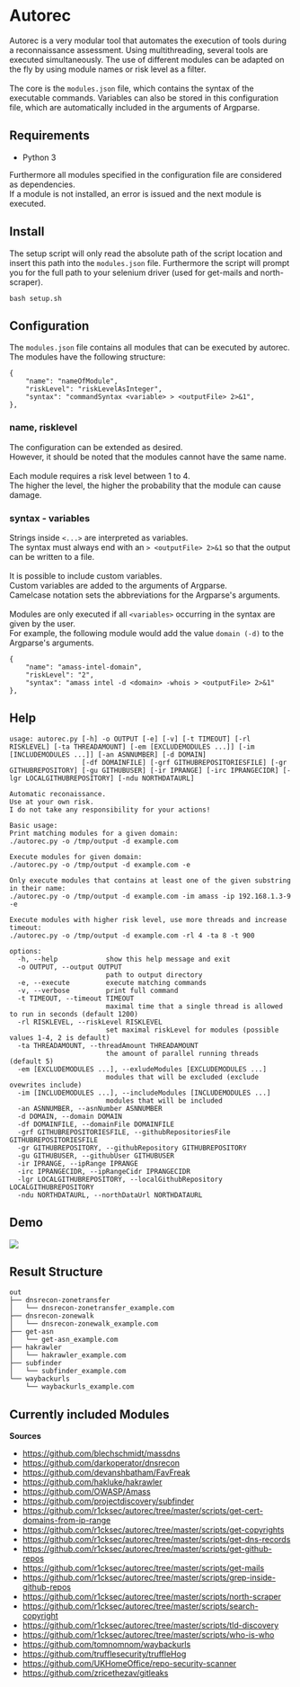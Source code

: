 # Autorec

Autorec is a very modular tool that automates the execution of tools during a reconnaissance assessment.
Using multithreading, several tools are executed simultaneously.
The use of different modules can be adapted on the fly by using module names or risk level as a filter.
<br>
<br>
The core is the `modules.json` file, which contains the syntax of the executable commands.
Variables can also be stored in this configuration file, which are automatically included in the arguments of Argparse.

## Requirements
- Python 3

Furthermore all modules specified in the configuration file are considered as dependencies. <br>
If a module is not installed, an error is issued and the next module is executed.

## Install
The setup script will only read the absolute path of the script location and insert this path into the `modules.json` file.
Furthermore the script will prompt you for the full path to your selenium driver (used for get-mails and north-scraper).

```
bash setup.sh
```

## Configuration
The `modules.json` file contains all modules that can be executed by autorec. <br>
The modules have the following structure:

```
{
    "name": "nameOfModule",
    "riskLevel": "riskLevelAsInteger",
    "syntax": "commandSyntax <variable> > <outputFile> 2>&1",
},
```

### name, risklevel
The configuration can be extended as desired. <br>
However, it should be noted that the modules cannot have the same name.
<br>
<br>
Each module requires a risk level between 1 to 4.  <br>
The higher the level, the higher the probability that the module can cause damage.
<br>

### syntax - variables
Strings inside `<...>` are interpreted as variables. <br>
The syntax must always end with an `> <outputFile> 2>&1` so that the output can be written to a file. <br>
<br>
It is possible to include custom variables. <br>
Custom variables are added to the arguments of Argparse. <br>
Camelcase notation sets the abbreviations for the Argparse's arguments.
<br>
<br>
Modules are only executed if all `<variables>` occurring in the syntax are given by the user. <br>
For example, the following module would add the value `domain (-d)` to the Argparse's arguments.

```    
{
    "name": "amass-intel-domain",
    "riskLevel": "2",
    "syntax": "amass intel -d <domain> -whois > <outputFile> 2>&1"
},
```

## Help
```
usage: autorec.py [-h] -o OUTPUT [-e] [-v] [-t TIMEOUT] [-rl RISKLEVEL] [-ta THREADAMOUNT] [-em [EXCLUDEMODULES ...]] [-im [INCLUDEMODULES ...]] [-an ASNNUMBER] [-d DOMAIN]
                  [-df DOMAINFILE] [-grf GITHUBREPOSITORIESFILE] [-gr GITHUBREPOSITORY] [-gu GITHUBUSER] [-ir IPRANGE] [-irc IPRANGECIDR] [-lgr LOCALGITHUBREPOSITORY] [-ndu NORTHDATAURL]

Automatic reconaissance.
Use at your own risk.
I do not take any responsibility for your actions!

Basic usage:
Print matching modules for a given domain:
./autorec.py -o /tmp/output -d example.com

Execute modules for given domain:
./autorec.py -o /tmp/output -d example.com -e

Only execute modules that contains at least one of the given substring in their name:
./autorec.py -o /tmp/output -d example.com -im amass -ip 192.168.1.3-9 -e

Execute modules with higher risk level, use more threads and increase timeout:
./autorec.py -o /tmp/output -d example.com -rl 4 -ta 8 -t 900

options:
  -h, --help            show this help message and exit
  -o OUTPUT, --output OUTPUT
                        path to output directory
  -e, --execute         execute matching commands
  -v, --verbose         print full command
  -t TIMEOUT, --timeout TIMEOUT
                        maximal time that a single thread is allowed to run in seconds (default 1200)
  -rl RISKLEVEL, --riskLevel RISKLEVEL
                        set maximal riskLevel for modules (possible values 1-4, 2 is default)
  -ta THREADAMOUNT, --threadAmount THREADAMOUNT
                        the amount of parallel running threads (default 5)
  -em [EXCLUDEMODULES ...], --exludeModules [EXCLUDEMODULES ...]
                        modules that will be excluded (exclude ovewrites include)
  -im [INCLUDEMODULES ...], --includeModules [INCLUDEMODULES ...]
                        modules that will be included
  -an ASNNUMBER, --asnNumber ASNNUMBER
  -d DOMAIN, --domain DOMAIN
  -df DOMAINFILE, --domainFile DOMAINFILE
  -grf GITHUBREPOSITORIESFILE, --githubRepositoriesFile GITHUBREPOSITORIESFILE
  -gr GITHUBREPOSITORY, --githubRepository GITHUBREPOSITORY
  -gu GITHUBUSER, --githubUser GITHUBUSER
  -ir IPRANGE, --ipRange IPRANGE
  -irc IPRANGECIDR, --ipRangeCidr IPRANGECIDR
  -lgr LOCALGITHUBREPOSITORY, --localGithubRepository LOCALGITHUBREPOSITORY
  -ndu NORTHDATAURL, --northDataUrl NORTHDATAURL
```

## Demo
![](https://github.com/r1cksec/autorec/blob/master/demo.gif)

## Result Structure 
```
out
├── dnsrecon-zonetransfer
│   └── dnsrecon-zonetransfer_example.com
├── dnsrecon-zonewalk
│   └── dnsrecon-zonewalk_example.com
├── get-asn
│   └── get-asn_example.com
├── hakrawler
│   └── hakrawler_example.com
├── subfinder
│   └── subfinder_example.com
└── waybackurls
    └── waybackurls_example.com
```

## Currently included Modules

**Sources**

* <https://github.com/blechschmidt/massdns>
* <https://github.com/darkoperator/dnsrecon>
* <https://github.com/devanshbatham/FavFreak>
* <https://github.com/hakluke/hakrawler>
* <https://github.com/OWASP/Amass>
* <https://github.com/projectdiscovery/subfinder>
* <https://github.com/r1cksec/autorec/tree/master/scripts/get-cert-domains-from-ip-range>
* <https://github.com/r1cksec/autorec/tree/master/scripts/get-copyrights>
* <https://github.com/r1cksec/autorec/tree/master/scripts/get-dns-records>
* <https://github.com/r1cksec/autorec/tree/master/scripts/get-github-repos>
* <https://github.com/r1cksec/autorec/tree/master/scripts/get-mails>
* <https://github.com/r1cksec/autorec/tree/master/scripts/grep-inside-github-repos>
* <https://github.com/r1cksec/autorec/tree/master/scripts/north-scraper>
* <https://github.com/r1cksec/autorec/tree/master/scripts/search-copyright>
* <https://github.com/r1cksec/autorec/tree/master/scripts/tld-discovery>
* <https://github.com/r1cksec/autorec/tree/master/scripts/who-is-who>
* <https://github.com/tomnomnom/waybackurls>
* <https://github.com/trufflesecurity/truffleHog>
* <https://github.com/UKHomeOffice/repo-security-scanner>
* <https://github.com/zricethezav/gitleaks>

